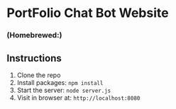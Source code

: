 #  PortFolio Chat Bot Website
### (Homebrewed:)

## Instructions

1. Clone the repo
2. Install packages: `npm install`
3. Start the server: `node server.js`
4. Visit in browser at: `http://localhost:8080`
